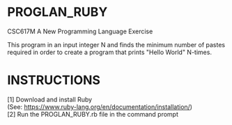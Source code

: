 # PROGLAN_RUBY
CSC617M A New Programming Language Exercise

This program in an input integer N and finds the minimum number of pastes required in order to create a program that prints "Hello World" N-times.

# INSTRUCTIONS
[1] Download and install Ruby <br />
    (See: https://www.ruby-lang.org/en/documentation/installation/) <br />
[2] Run the PROGLAN_RUBY.rb file in the command prompt
